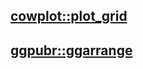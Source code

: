 ## [cowplot::plot_grid](https://rdrr.io/cran/cowplot/man/plot_grid.html)

## [ggpubr::ggarrange](https://rpkgs.datanovia.com/ggpubr/reference/ggarrange.html)
